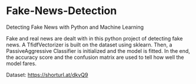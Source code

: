 # Fake-News-Detection
Detecting Fake News with Python and Machine Learning


Fake and real news are dealt with in this python project of detecting fake news. A TfidfVectorizer is built on the dataset using sklearn. Then, a PassiveAggressive Classifier is initialized and the model is fitted. In the end, the accuracy score and the confusion matrix are used to tell how well the model fares.

Dataset: https://shorturl.at/dkvQ9
